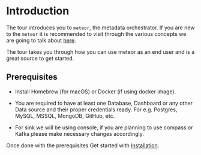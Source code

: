 # Introduction

The tour introduces you to `meteor`, the metadata orchestrator.
If you are new to the `meteor` it is recommended to visit through the various concepts we are going to talk about [here](../concepts/overview.md).

The tour takes you through how you can use meteor as an end user and is a great source to get started.

## Prerequisites

- Install Homebrew (for macOS) or Docker (if using docker image).

- You are required to have at least one Database, Dashboard or any other Data source and their proper credentials ready.
  For e.g. Postgres, MySQL, MSSQL, MongoDB, GitHub, etc.

- For sink we will be using console, if you are planning to use compass or Kafka please make necessary changes accordingly.

Once done with the prerequisites Get started with [Installation](./0_installation.md).
